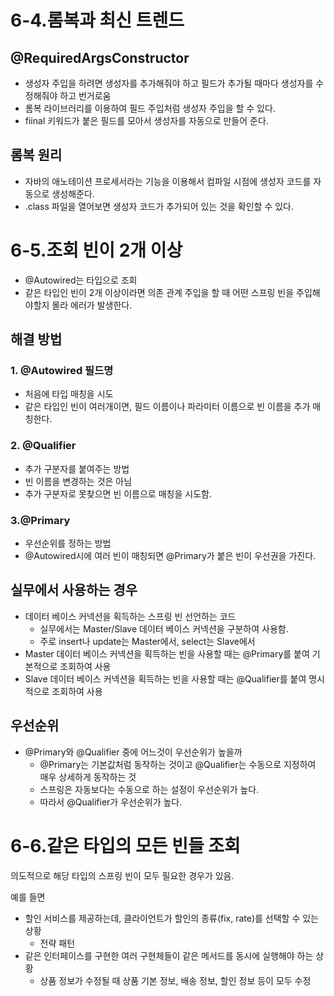 # 6-4.롬복과 최신 트렌드

## @RequiredArgsConstructor

- 생성자 주입을 하려면 생성자를 추가해줘야 하고 필드가 추가될 때마다 생성자를 수정해줘야 하고 번거로움
- 롬복 라이브러리를 이용하여 필드 주입처럼 생성자 주입을 할 수 있다.
- fiinal 키워드가 붙은 필드를 모아서 생성자를 자동으로 만들어 준다.

## 롬복 원리

- 자바의 애노테이션 프로세서라는 기능을 이용해서 컴파일 시점에 생성자 코드를 자동으로 생성해준다.
- .class 파일을 열어보면 생성자 코드가 추가되어 있는 것을 확인할 수 있다.

# 6-5.조회 빈이 2개 이상

- @Autowired는 타입으로 조회
- 같은 타입인 빈이 2개 이상이라면 의존 관계 주입을 할 때 어떤 스프링 빈을 주입해야할지 몰라 에러가 발생한다.

## 해결 방법

### 1. @Autowired 필드명

- 처음에 타입 매칭을 시도
- 같은 타입인 빈이 여러개이면, 필드 이름이나 파라미터 이름으로 빈 이름을 추가 매칭한다.

### 2. @Qualifier

- 추가 구분자를 붙여주는 방법
- 빈 이름을 변경하는 것은 아님
- 추가 구분자로 못찾으면 빈 이름으로 매칭을 시도함.

### 3.@Primary

- 우선순위를 정하는 방법
- @Autowired시에 여러 빈이 매칭되면 @Primary가 붙은 빈이 우선권을 가진다.

## 실무에서 사용하는 경우

- 데이터 베이스 커넥션을 획득하는 스프링 빈 선언하는 코드
    - 실무에서는 Master/Slave 데이터 베이스 커넥션을 구분하여 사용함.
    - 주로 insert나 update는 Master에서, select는 Slave에서
- Master 데이터 베이스 커넥션을 획득하는 빈을 사용할 때는 @Primary를 붙여 기본적으로 조회하여 사용
- Slave 데이터 베이스 커넥션을 획득하는 빈을 사용할 때는 @Qualifier를 붙여 명시적으로 조회하여 사용

## 우선순위

- @Primary와 @Qualifier 중에 어느것이 우선순위가 높을까
    - @Primary는 기본값처럼 동작하는 것이고 @Qualifier는 수동으로 지정하여 매우 상세하게 동작하는 것
    - 스프링은 자동보다는 수동으로 하는 설정이 우선순위가 높다.
    - 따라서 @Qualifier가 우선순위가 높다.

# 6-6.같은 타입의 모든 빈들 조회

의도적으로 해당 타입의 스프링 빈이 모두 필요한 경우가 있음.

예를 들면

- 할인 서비스를 제공하는데, 클라이언트가 할인의 종류(fix, rate)를 선택할 수 있는 상황
    - 전략 패턴
- 같은 인터페이스를 구현한 여러 구현체들이 같은 메서드를 동시에 실행해야 하는 상황
    - 상품 정보가 수정될 때  상품 기본 정보, 배송 정보, 할인 정보 등이 모두 수정
